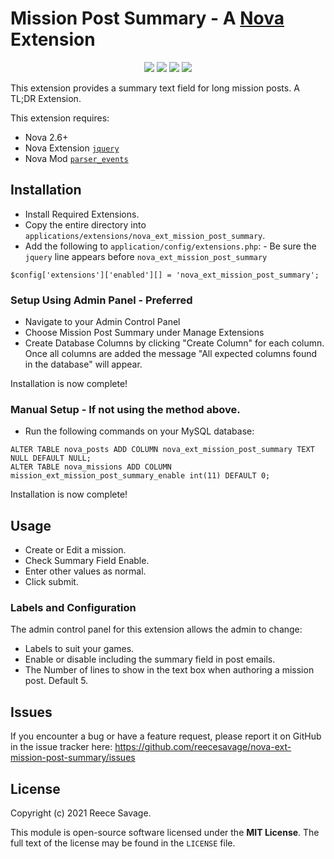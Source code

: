 # Mission Post Summary - A [Nova](https://anodyne-productions.com/nova) Extension

<p align="center">
  <a href="https://github.com/reecesavage/nova-ext-mission-post-summary/releases/tag/v1.0.1"><img src="https://img.shields.io/badge/Version-v1.0.0-brightgreen.svg"></a>
  <a href="http://www.anodyne-productions.com/nova"><img src="https://img.shields.io/badge/Nova-v2.6.1-orange.svg"></a>
  <a href="https://www.php.net"><img src="https://img.shields.io/badge/PHP-v5.3.0-blue.svg"></a>
  <a href="https://opensource.org/licenses/MIT"><img src="https://img.shields.io/badge/license-MIT-red.svg"></a>
</p>

This extension provides a summary text field for long mission posts. A TL;DR Extension.

This extension requires:

- Nova 2.6+
- Nova Extension [`jquery`](https://github.com/jonmatterson/nova-ext-jquery)
- Nova Mod [`parser_events`](https://github.com/jonmatterson/nova-mod-parser_events)

## Installation

- Install Required Extensions.
- Copy the entire directory into `applications/extensions/nova_ext_mission_post_summary`.
- Add the following to `application/config/extensions.php`: - Be sure the `jquery` line appears before `nova_ext_mission_post_summary`
```
$config['extensions']['enabled'][] = 'nova_ext_mission_post_summary';
```

### Setup Using Admin Panel - Preferred

- Navigate to your Admin Control Panel
- Choose Mission Post Summary under Manage Extensions
- Create Database Columns by clicking "Create Column" for each column. Once all columns are added the message "All expected columns found in the database" will appear.

Installation is now complete!

### Manual Setup - If not using the method above.

- Run the following commands on your MySQL database:

```
ALTER TABLE nova_posts ADD COLUMN nova_ext_mission_post_summary TEXT NULL DEFAULT NULL;
ALTER TABLE nova_missions ADD COLUMN mission_ext_mission_post_summary_enable int(11) DEFAULT 0;
```

Installation is now complete!

## Usage

- Create or Edit a mission.
- Check Summary Field Enable.
- Enter other values as normal.
- Click submit.

### Labels and Configuration
The admin control panel for this extension allows the admin to change:
- Labels to suit your games. 
- Enable or disable including the summary field in post emails. 
- The Number of lines to show in the text box when authoring a mission post. Default 5.

## Issues

If you encounter a bug or have a feature request, please report it on GitHub in the issue tracker here: https://github.com/reecesavage/nova-ext-mission-post-summary/issues

## License

Copyright (c) 2021 Reece Savage.

This module is open-source software licensed under the **MIT License**. The full text of the license may be found in the `LICENSE` file.
